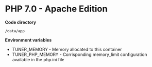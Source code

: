 PHP 7.0 - Apache Edition
========================

**Code directory**

```
/data/app
```

**Environment variables**

* TUNER_MEMORY - Memory allocated to this container
* TUNER_PHP_MEMORY - Corrisponding memory_limit configuration available in the php.ini file

